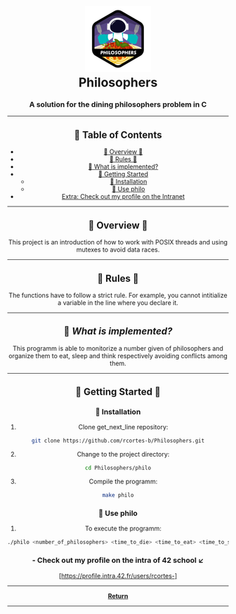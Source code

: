 
<div align="center">
<h1 align="center">
<img src="https://github.com/mcombeau/mcombeau/blob/main/42_badges/philosophersn.png" alt="Philosophers 42 project badge"/>
<br>Philosophers</h1>
<h3> A solution for the dining philosophers problem in C </h3>

---

## 📖 Table of Contents
- [📍 Overview 📍](#-overview-)
- [📍 Rules 📍](#-rules-)
- [🔎 What is implemented?](#-what-is-implemented)
- [🚀 Getting Started](#-getting-started--)
    - [🔧 Installation](#-installation)
    - [🤖 Use philo](#-use-philo)
- [Extra: Check out my profile on the Intranet](#--check-out-my-profile-on-the-intra-of-42-school-%EF%B8%8F)

---

## 📍 Overview 📍

This project is an introduction of how to work with POSIX threads and using mutexes to avoid data races.


---

## 📍 Rules 📍

The functions have to follow a strict rule. For example, you cannot intitialize a variable in the line where you declare it.


---


## 🔎 _What is implemented?_

This programm is able to monitorize a number given of philosophers and organize them to eat, sleep and think respectively avoiding conflicts among them.

---

## 🚀 Getting Started  🚀 

### 🔧 Installation

1. Clone get_next_line repository:
```sh
git clone https://github.com/rcortes-b/Philosophers.git
```

2. Change to the project directory:
```sh
cd Philosophers/philo
```

3. Compile the programm:
```sh
make philo
```

### 🤖 Use philo

1. To execute the programm:
```sh
./philo <number_of_philosophers> <time_to_die> <time_to_eat> <time_to_sleep> (optional argument -->)<number_of_times_each_philo_must_eat>
```

### - Check out my profile on the intra of 42 school ↙️
[https://profile.intra.42.fr/users/rcortes-]

---

[**Return**](#Top)

---
